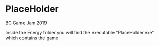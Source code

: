 # PlaceHolder
BC Game Jam 2019

Inside the Energy folder you will find the executable "PlaceHolder.exe" which contains the game
